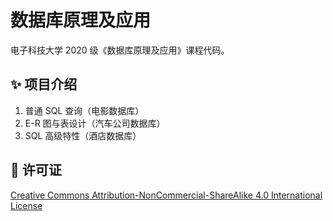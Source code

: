 # 数据库原理及应用

电子科技大学 2020 级《数据库原理及应用》课程代码。

## ✨ 项目介绍

1. 普通 SQL 查询（电影数据库）
2. E-R 图与表设计（汽车公司数据库）
3. SQL 高级特性（酒店数据库）

## 📄 许可证

[Creative Commons Attribution-NonCommercial-ShareAlike 4.0 International License](https://creativecommons.org/licenses/by-nc-sa/4.0/)
